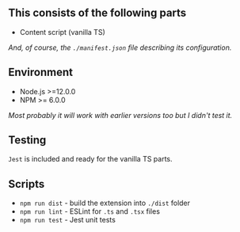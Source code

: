 ## This consists of the following parts

- Content script (vanilla TS)

_And, of course, the `./manifest.json` file describing its configuration._

## Environment

- Node.js >=12.0.0
- NPM >= 6.0.0

_Most probably it will work with earlier versions too but I didn't test it._

## Testing

`Jest` is included and ready for the vanilla TS parts.

## Scripts

- `npm run dist` - build the extension into `./dist` folder
- `npm run lint` - ESLint for `.ts` and `.tsx` files
- `npm run test` - Jest unit tests
